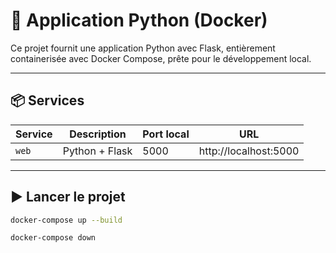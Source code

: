 # 🐳 Application Python (Docker)

Ce projet fournit une application Python avec Flask, entièrement containerisée avec Docker Compose, prête pour le développement local.

---

## 📦 Services

| Service | Description    | Port local | URL                   |
| ------- | -------------- | ---------- | --------------------- |
| `web`   | Python + Flask | 5000       | http://localhost:5000 |

---

## ▶️ Lancer le projet

```bash
docker-compose up --build

docker-compose down